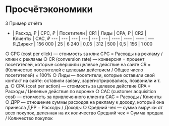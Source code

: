 # Просчётэкономики

3
Пример отчёта

 - | Расход, ₽ | CPC, ₽ | Посетители | CR1 | Лиды | CPA, ₽ | CR2 | Клиенты | CAC, ₽
--- | --- | --- | --- | --- | --- | ---- | ---- | ---- | --- 
Я.Директ | 156 000 | 25 | 6 240 | 0,05 | 312 | 500 | 0,5 | 156 | 1 000


○ CPC (cost per click) — стоимость за клик
CPC = Расходы на рекламу / клики с рекламы
○ CR (conversion rate) — конверсия = процент посетителей,
которые совершили целевое действие на сайте
CR = (Количество посетителей с целевым
действием / Общее число посетителей) × 100%
○ Лиды — посетители, которые оставили свой контакт на сайте:
оставили заявку, зарегистрировались, позвонили и т. д.
○ CPA (cost per action) — стоимость за целевое действие
CPA = Расходы / Целевые действия по воронке
○ CAC (customer acquisition cost) — стоимость
за привлеченного клиента
CAC = Расходы / Клиенты
○ ДРР — отношение суммы расходов на рекламу
к доходу, который она принесла
ДРР = Расходы / Доходы
○ Средний чек — сумма выручки от всех покупок,
деленная на их количество
Средний чек = Сумма продаж / Количество покупок
